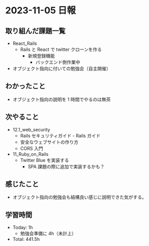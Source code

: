 # 2023-11-05 日報

## 取り組んだ課題一覧

- React_Rails
  - Rails と React で twitter クローンを作る
    - 新規登録機能
      - バックエンド側作業中
- オブジェクト指向に付いての勉強会（自主開催）

## わかったこと

- オブジェクト指向の説明を 1 時間でやるのは無茶

## 次やること

- 12.1_web_security
  - Rails セキュリティガイド - Rails ガイド
  - 安全なウェブサイトの作り方
  - CORS 入門
- 11_Ruby_on_Rails
  - Twitter Blue を実装する
    - SPA 課題の際に追加で実装するかも？

## 感じたこと

- オブジェクト指向の勉強会も結構良い感じに説明できた気がする。

## 学習時間

- Today: 1h
  - 勉強会準備に 4h（未計上）
- Total: 441.5h
